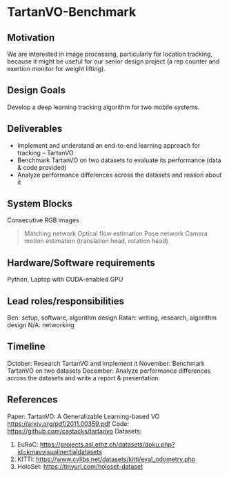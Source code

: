 # TartanVO-Benchmark

## Motivation
We are interested in image processing, particularly for location tracking, because it might be useful for our senior design project (a rep counter and exertion monitor for weight lifting).

## Design Goals
Develop a deep learning tracking algorithm for two mobile systems.

## Deliverables
- Implement and understand an end-to-end learning approach for tracking – TartanVO
- Benchmark TartanVO on two datasets to evaluate its performance (data & code provided)
- Analyze performance differences across the datasets and reason about it

## System Blocks
Consecutive RGB images
> Matching network 
Optical flow estimation
> Pose network
Camera motion estimation (translation head, rotation head)

## Hardware/Software requirements
Python, Laptop with CUDA-enabled GPU

## Lead roles/responsibilities
Ben: setup, software, algorithm design
Ratan: writing, research, algorithm design
N/A: networking

## Timeline
October: Research TartanVO and implement it
November: Benchmark TartanVO on two datasets
December: Analyze performance differences across the datasets and write a report & presentation

## References
Paper: TartanVO: A Generalizable Learning-based VO
	https://arxiv.org/pdf/2011.00359.pdf
Code: https://github.com/castacks/tartanvo
Datasets:
1. EuRoC: https://projects.asl.ethz.ch/datasets/doku.php?id=kmavvisualinertialdatasets
2. KITTI: https://www.cvlibs.net/datasets/kitti/eval_odometry.php
3. HoloSet: https://tinyurl.com/holoset-dataset
